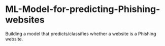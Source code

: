 # ML-Model-for-predicting-Phishing-websites
Building a model that predicts/classifies whether a website is a Phishing website.
